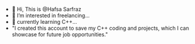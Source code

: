 - 👋 Hi, This is @Hafsa Sarfraz
- 👀 I’m interested in freelancing...
- 🌱 currently learning C++...
- "I created this account to save my C++ coding and projects, which I can showcase for future job opportunities."  
<!---
Hafsa-34/Hafsa-34 is a ✨ special ✨ repository because its `README.md` (this file) appears on your GitHub profile.
You can click the Preview link to take a look at your changes.
--->
